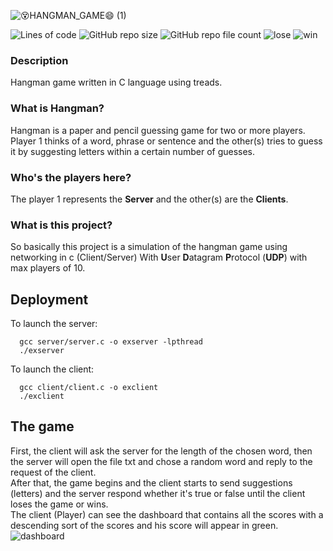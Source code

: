
![😵HANGMAN_GAME😄 (1)](https://user-images.githubusercontent.com/53189749/149657701-486eb61b-99b7-4bc2-8a5a-f7300d1cc385.png)

![Lines of code](https://img.shields.io/tokei/lines/github.com/ChorbaDev/prj_HangmanC?style=for-the-badge)
![GitHub repo size](https://img.shields.io/github/repo-size/ChorbaDev/prj_HangmanC?style=for-the-badge)
![GitHub repo file count](https://img.shields.io/github/directory-file-count/ChorbaDev/prj_HangmanC?style=for-the-badge)
![lose](https://user-images.githubusercontent.com/53189749/149659532-1fda23f1-c3cc-4aef-9476-8fb06ab9edef.png)
![win](https://user-images.githubusercontent.com/53189749/149659538-e3f447e9-695f-4420-ad8d-93ae808c7763.png)

### Description
Hangman game written in C language using treads.
### What is Hangman?
Hangman is a paper and pencil guessing game
for two or more players. Player 1 thinks
of a word, phrase or sentence and the other(s)
tries to guess it by suggesting letters within
a certain number of guesses.
### Who's the players here?
The player 1 represents the <b>Server</b> and the other(s) are the <b>Clients</b>.
### What is this project?
So basically this project is a simulation of the hangman game using networking in c (Client/Server)
With <b>U</b>ser <b>D</b>atagram <b>P</b>rotocol (<b>UDP</b>) with max players of 10.
## Deployment
To launch the server:
```shell
  gcc server/server.c -o exserver -lpthread
  ./exserver
```
To launch the client:
```shell
  gcc client/client.c -o exclient
  ./exclient
```
## The game
First, the client will ask the server for the length of the chosen word, then the server will open the file txt and chose a random word and reply to the request of the client.
<br>
After that, the game begins and the client starts to send suggestions (letters) and the server respond whether it's true or false until the client loses the game or wins.
<br>
The client (Player) can see the dashboard that contains all the scores with a descending sort of the scores
and his score will appear in green.
![dashboard](https://user-images.githubusercontent.com/53189749/149659559-a6bade55-a1a0-4f24-a9fa-a185d9f31461.png)

